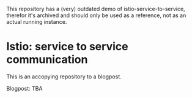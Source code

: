 This repository has a (very) outdated demo of istio-service-to-service, therefor it's archived and should only be used as a reference, not as an actual running instance. 

# Istio: service to service communication

This is an accopying repository to a blogpost.

Blogpost: TBA
